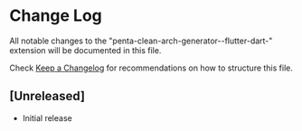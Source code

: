 # Change Log

All notable changes to the "penta-clean-arch-generator--flutter-dart-" extension will be documented in this file.

Check [Keep a Changelog](http://keepachangelog.com/) for recommendations on how to structure this file.

## [Unreleased]

- Initial release